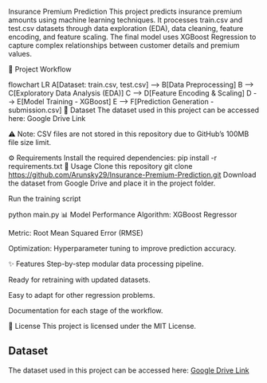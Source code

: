 Insurance Premium Prediction
This project predicts insurance premium amounts using machine learning techniques. It processes train.csv and test.csv datasets through data exploration (EDA), data cleaning, feature encoding, and feature scaling. The final model uses XGBoost Regression to capture complex relationships between customer details and premium values.

📌 Project Workflow

flowchart LR
    A[Dataset: train.csv, test.csv] --> B[Data Preprocessing]
    B --> C[Exploratory Data Analysis (EDA)]
    C --> D[Feature Encoding & Scaling]
    D --> E[Model Training - XGBoost]
    E --> F[Prediction Generation - submission.csv]
📂 Dataset
The dataset used in this project can be accessed here: Google Drive Link

⚠️ Note: CSV files are not stored in this repository due to GitHub’s 100MB file size limit.

⚙️ Requirements
Install the required dependencies:
pip install -r requirements.txt
🚀 Usage
Clone this repository
git clone https://github.com/Arunsky29/Insurance-Premium-Prediction.git
Download the dataset from Google Drive and place it in the project folder.

Run the training script

python main.py
📊 Model Performance
Algorithm: XGBoost Regressor

Metric: Root Mean Squared Error (RMSE)

Optimization: Hyperparameter tuning to improve prediction accuracy.

✨ Features
Step-by-step modular data processing pipeline.

Ready for retraining with updated datasets.

Easy to adapt for other regression problems.

Documentation for each stage of the workflow.

📜 License
This project is licensed under the MIT License.


## Dataset
The dataset used in this project can be accessed here: [Google Drive Link](https://drive.google.com/drive/folders/1HKBjaOIVIcJ3hu5LuXmlMfWPVOeAGreG?usp=sharing)
